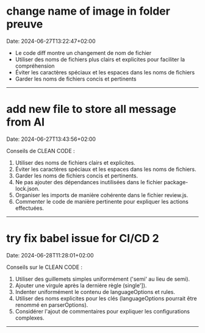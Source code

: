 # change name of image in folder preuve

Date: 2024-06-27T13:22:47+02:00

- Le code diff montre un changement de nom de fichier
- Utiliser des noms de fichiers plus clairs et explicites pour faciliter la compréhension
- Éviter les caractères spéciaux et les espaces dans les noms de fichiers
- Garder les noms de fichiers concis et pertinents

---

# add new file to store all message from AI

Date: 2024-06-27T13:43:56+02:00

Conseils de CLEAN CODE :
1. Utiliser des noms de fichiers clairs et explicites.
2. Éviter les caractères spéciaux et les espaces dans les noms de fichiers.
3. Garder les noms de fichiers concis et pertinents.
4. Ne pas ajouter des dépendances inutilisées dans le fichier package-lock.json.
5. Organiser les imports de manière cohérente dans le fichier review.js.
6. Commenter le code de manière pertinente pour expliquer les actions effectuées.

---

# try fix babel issue for CI/CD 2

Date: 2024-06-28T11:28:01+02:00

Conseils sur le CLEAN CODE :
1. Utiliser des guillemets simples uniformément ('semi' au lieu de semi).
2. Ajouter une virgule après la dernière règle (single']).
3. Indenter uniformément le contenu de languageOptions et rules.
4. Utiliser des noms explicites pour les clés (languageOptions pourrait être renommé en parserOptions).
5. Considérer l'ajout de commentaires pour expliquer les configurations complexes.

---

